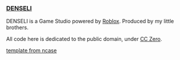 ### [DENSELI](http://tseyt.github.io/denseli)

DENSELI is a Game Studio powered by [Roblox](https://www.roblox.com/). Produced by my little brothers.

All code here is dedicated to the public domain, under [CC Zero](http://creativecommons.org/publicdomain/zero/1.0/).

[template from ncase](http://ncase.github.io)

